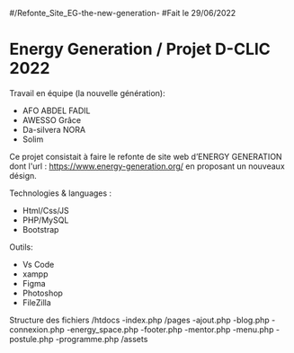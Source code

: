 #/Refonte_Site_EG-the-new-generation-
#Fait le 29/06/2022
# Energy Generation / Projet D-CLIC 2022

Travail en équipe (la nouvelle génération):
  - AFO ABDEL FADIL
  - AWESSO Grâce
  - Da-silvera NORA
  - Solim
  
  
Ce projet consistait à faire le refonte de site web d’ENERGY GENERATION dont l'url : https://www.energy-generation.org/ en proposant un nouveaux désign.

Technologies & languages :
  - Html/Css/JS
  - PHP/MySQL
  - Bootstrap
  
Outils:
  - Vs Code
  - xampp
  - Figma
  - Photoshop
  - FileZilla
 
 Structure des fichiers 
 /htdocs
  -index.php
  /pages
    -ajout.php
    -blog.php
    -connexion.php
    -energy_space.php
    -footer.php
    -mentor.php
    -menu.php
    -postule.php
    -programme.php
  /assets
